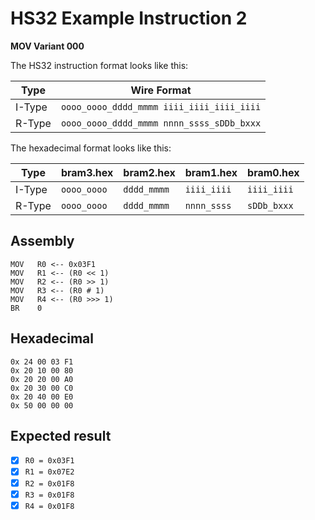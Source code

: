# HS32 Example Instruction 2

**MOV Variant 000**

The HS32 instruction format looks like this:

| Type   | Wire Format                               |
| ------ | ----------------------------------------- |
| I-Type | `oooo_oooo_dddd_mmmm iiii_iiii_iiii_iiii` |
| R-Type | `oooo_oooo_dddd_mmmm nnnn_ssss_sDDb_bxxx` |

The hexadecimal format looks like this:

| Type   | bram3.hex   | bram2.hex   | bram1.hex   | bram0.hex   |
| ------ | ----------- | ----------- | ----------- | ----------- |
| I-Type | `oooo_oooo` | `dddd_mmmm` | `iiii_iiii` | `iiii_iiii` |
| R-Type | `oooo_oooo` | `dddd_mmmm` | `nnnn_ssss` | `sDDb_bxxx` |

## Assembly

```assembly
MOV   R0 <-- 0x03F1
MOV   R1 <-- (R0 << 1)
MOV   R2 <-- (R0 >> 1)
MOV   R3 <-- (R0 # 1)
MOV   R4 <-- (R0 >>> 1)
BR    0
```

## Hexadecimal

```hex
0x 24 00 03 F1
0x 20 10 00 80
0x 20 20 00 A0
0x 20 30 00 C0
0x 20 40 00 E0
0x 50 00 00 00
```

## Expected result

- [x] `R0 = 0x03F1`
- [x] `R1 = 0x07E2`
- [x] `R2 = 0x01F8`
- [x] `R3 = 0x01F8`
- [x] `R4 = 0x01F8`